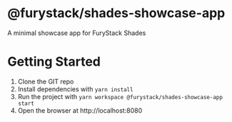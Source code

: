 # @furystack/shades-showcase-app

A minimal showcase app for FuryStack Shades

# Getting Started

1. Clone the GIT repo
1. Install dependencies with `yarn install`
1. Run the project with `yarn workspace @furystack/shades-showcase-app start`
1. Open the browser at http://localhost:8080

